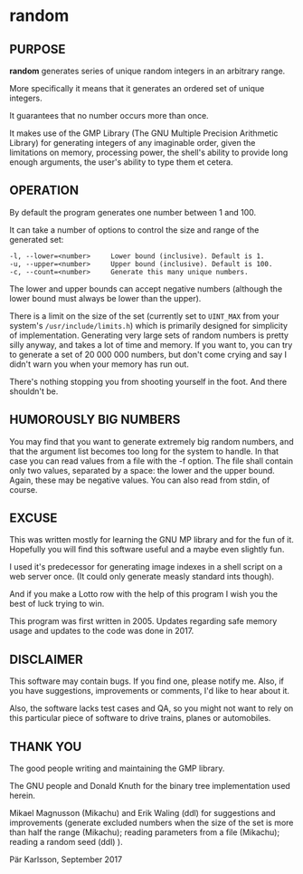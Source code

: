 # random

## PURPOSE

__random__ generates series of unique random integers in an arbitrary range.

More specifically it means that it generates an ordered set of unique integers.

It guarantees that no number occurs more than once.

It makes use of the GMP Library (The GNU Multiple Precision Arithmetic Library) for generating
integers of any imaginable order, given the limitations on memory, processing
power, the shell's ability to provide long enough arguments, the user's
ability to type them et cetera.


## OPERATION

By default the program generates one number between 1 and 100.

It can take a number of options to control the size and range of the generated
set:

    -l, --lower=<number>     Lower bound (inclusive). Default is 1.
    -u, --upper=<number>     Upper bound (inclusive). Default is 100.
    -c, --count=<number>     Generate this many unique numbers.

The lower and upper bounds can accept negative numbers (although the lower
bound must always be lower than the upper).

There is a limit on the size of the set (currently set to `UINT_MAX` from your
system's `/usr/include/limits.h`) which is primarily designed for simplicity
of implementation. Generating very large sets of random numbers is pretty
silly anyway, and takes a lot of time and memory. If you want to, you
can try to generate a set of 20 000 000 numbers, but don't come
crying and say I didn't warn you when your memory has run out.

There's nothing stopping you from shooting yourself in the foot. And there
shouldn't be.


## HUMOROUSLY BIG NUMBERS

You may find that you want to generate extremely big random numbers, and
that the argument list becomes too long for the system to handle. In that
case you can read values from a file with the -f <file> option. The file
shall contain only two values, separated by a space: the lower and the upper
bound. Again, these may be negative values. You can also read from stdin,
of course.


## EXCUSE

This was written mostly for learning the GNU MP library and for the fun of it.
Hopefully you will find this software useful and a maybe even slightly fun.

I used it's predecessor for generating image indexes in a shell script on a
web server once. (It could only generate measly standard ints though).

And if you make a Lotto row with the help of this program I wish you the best
of luck trying to win.

This program was first written in 2005. Updates regarding safe memory usage
and updates to the code was done in 2017.

## DISCLAIMER

This software may contain bugs. If you find one, please notify me. Also, if
you have suggestions, improvements or comments, I'd like to hear about it.

Also, the software lacks test cases and QA, so you might not want to rely on
this particular piece of software to drive trains, planes or automobiles.


## THANK YOU

The good people writing and maintaining the GMP library.

The GNU people and Donald Knuth for the binary tree implementation used
herein.

Mikael Magnusson (Mikachu) and Erik Waling (ddl) for suggestions and
improvements (generate excluded numbers when the size of the set is more than
half the range (Mikachu); reading parameters from a file (Mikachu); reading
a random seed (ddl) ).

Pär Karlsson, September 2017

